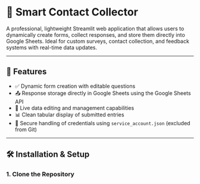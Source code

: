 # 📇 Smart Contact Collector

A professional, lightweight Streamlit web application that allows users to dynamically create forms, collect responses, and store them directly into Google Sheets. Ideal for custom surveys, contact collection, and feedback systems with real-time data updates.

---

## 🚀 Features

- ✅ Dynamic form creation with editable questions
- 📤 Response storage directly in Google Sheets using the Google Sheets API
- 🔄 Live data editing and management capabilities
- 📊 Clean tabular display of submitted entries
- 🔐 Secure handling of credentials using `service_account.json` (excluded from Git)

---

## 🛠️ Installation & Setup

### 1. Clone the Repository


